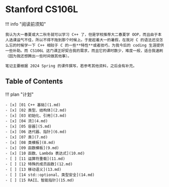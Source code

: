 # Stanford CS106L

!!! info "阅读前须知"

    我认为大一春夏或大二秋冬就可以学习 C++ 了，但是学校推荐大二春夏学 OOP，而且由于本人选课运气不佳，所以不得不拖到那个时候上。于是趁着大一的暑假，在我对 C 的语法还没怎么忘的时候学一下 C++ 相较于 C 的一些**特性**或者技巧，为我今后的 coding 生涯提供一些补助。而 CS106L 这门课正好契合我的需求，而且它的课时数少，难度一般，适合我速刷（因为我还想腾出一些时间做其他事）。

    笔记主要根据 2024 Spring 的课件撰写，若参考其他资料，之后会有补充。

## Table of Contents

!!! plan "计划"

    - [x] [01 C++ 基础](1.md)
    - [x] [02 类型、结构体](2.md)
    - [x] [03 初始化、引用](3.md)
    - [x] [04 流](4.md)
    - [x] [05 容器](5.md)
    - [x] [06 迭代器、指针](6.md)
    - [x] [07 类](7.md)
    - [x] [08 类模板](8.md)
    - [x] [09 函数模板](9.md)
    - [x] [10 函数、Lambda 表达式](10.md)
    - [ ] [11 运算符重载](11.md)
    - [ ] [12 特殊的成员函数](12.md)
    - [ ] [13 移动语义](13.md)
    - [ ] [14 std::optional、类型安全](14.md)
    - [ ] [15 RAII、智能指针](15.md)